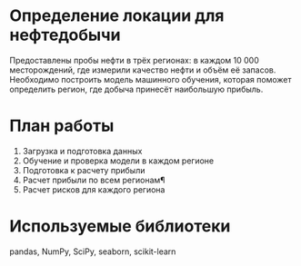 # Определение локации для нефтедобычи
Предоставлены пробы нефти в трёх регионах: в каждом 10 000 месторождений, где измерили качество нефти и объём её запасов. Необходимо построить модель машинного обучения, которая поможет определить регион, где добыча принесёт наибольшую прибыль.

# План работы
1. Загрузка и подготовка данных
2. Обучение и проверка модели в каждом регионе
3. Подготовка к расчету прибыли
4. Расчет прибыли по всем регионам¶
5. Расчет рисков для каждого региона

# Используемые библиотеки
pandas, NumPy, SciPy, seaborn, scikit-learn

